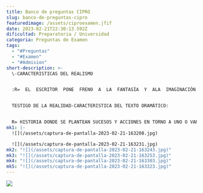 ```yaml
---
title: Banco de preguntas CIPRO
slug: banco-de-preguntas-cipro
featuredimage: /assets/ciproexamen.jfif
date: 2023-02-21T22:30:13.592Z
dificultad: Preparatoria / Universidad
categoria: Preguntas de Examen
tags:
  - "#Preguntas"
  - "#Examen"
  - "#Admision"
short-description: >-
  \-CARACTERISTICAS DEL REALISMO


  :R=  EL  ESCRITOR  PONE  FRENO  A  LA  FANTASÍA  Y  ALA  IMAGINACIÓN PARA SER UN FIEL 


  TESTIGO DE LA REALIDAD-CARACTERISTICA DEL TEXTO DRAMÁTICO:


  R= HISTORIA DONDE SE PLANTEAN SUCESOS Y ACCIONES EN TORNO A UNO O VARIOS PERSONAJES
mk1: |-
  ![](/assets/captura-de-pantalla-2023-02-21-163208.jpg)

  ![](/assets/captura-de-pantalla-2023-02-21-163231.jpg)
mk2: "![](/assets/captura-de-pantalla-2023-02-21-163243.jpg)"
mk3: "![](/assets/captura-de-pantalla-2023-02-21-163253.jpg)"
mk4: "![](/assets/captura-de-pantalla-2023-02-21-163303.jpg)"
mk5: "![](/assets/captura-de-pantalla-2023-02-21-163323.jpg)"
---
```

![](/assets/captura-de-pantalla-2023-02-21-163343.jpg)